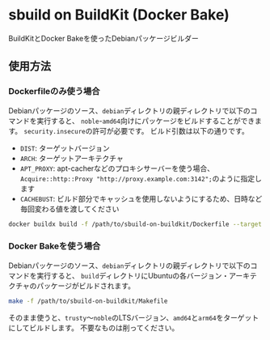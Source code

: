 # sbuild on BuildKit (Docker Bake)

BuildKitとDocker Bakeを使ったDebianパッケージビルダー

## 使用方法

### Dockerfileのみ使う場合

Debianパッケージのソース、`debian`ディレクトリの親ディレクトリで以下のコマンドを実行すると、
`noble`-`amd64`向けにパッケージをビルドすることができます。
`security.insecure`の許可が必要です。
ビルド引数は以下の通りです。

- `DIST`: ターゲットバージョン
- `ARCH`: ターゲットアーキテクチャ
- `APT_PROXY`: apt-cacherなどのプロキシサーバーを使う場合、`Acquire::http::Proxy "http://proxy.example.com:3142";`のように指定します
- `CACHEBUST`: ビルド部分でキャッシュを使用しないようにするため、日時など毎回変わる値を渡してください

```sh
docker buildx build -f /path/to/sbuild-on-buildkit/Dockerfile --target deploy --allow=security.insecure --build-arg DIST=noble --build-arg ARCH=amd64 --build-arg "CACHEBUST=$(date)" -o type=local,dest=build .
```

### Docker Bakeを使う場合

Debianパッケージのソース、`debian`ディレクトリの親ディレクトリで以下のコマンドを実行すると、
`build`ディレクトリにUbuntuの各バージョン・アーキテクチャのパッケージがビルドされます。

```sh
make -f /path/to/sbuild-on-buildkit/Makefile
```

そのまま使うと、`trusty`～`noble`のLTSバージョン、`amd64`と`arm64`をターゲットにしてビルドします。
不要なものは削ってください。
